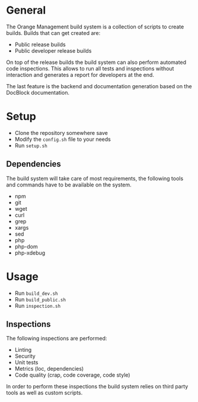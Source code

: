 # General

The Orange Management build system is a collection of scripts to create builds. Builds that can get created are:

* Public release builds
* Public developer release builds

On top of the release builds the build system can also perform automated code inspections. This allows to run all tests and inspections without interaction and generates a report for developers at the end.

The last feature is the backend and documentation generation based on the DocBlock documentation.

# Setup

* Clone the repository somewhere save
* Modify the `config.sh` file to your needs
* Run `setup.sh`

## Dependencies

The build system will take care of most requirements, the following tools and commands have to be available on the system.

* npm
* git
* wget
* curl
* grep
* xargs
* sed
* php
* php-dom
* php-xdebug

# Usage

* Run `build_dev.sh`
* Run `build_public.sh`
* Run `inspection.sh`

## Inspections

The following inspections are performed:

* Linting
* Security
* Unit tests
* Metrics (loc, dependencies)
* Code quality (crap, code coverage, code style)

In order to perform these inspections the build system relies on third party tools as well as custom scripts.